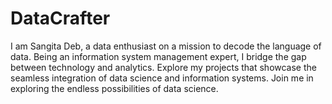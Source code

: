 # DataCrafter
I am Sangita Deb, a data enthusiast on a mission to decode the language of data. Being an information system management expert, I bridge the gap between technology and analytics. Explore my projects that showcase the seamless integration of data science and information systems. Join me in exploring the endless possibilities of data science. 
